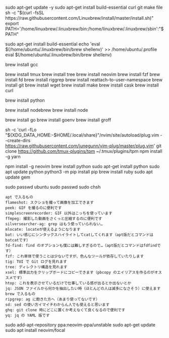 sudo apt-get update -y
sudo apt-get install build-essential curl git make file
sh -c "$(curl -fsSL https://raw.githubusercontent.com/Linuxbrew/install/master/install.sh)"
export PATH='/home/linuxbrew/.linuxbrew/bin:/home/linuxbrew/.linuxbrew/sbin':"$PATH"

sudo apt-get install build-essential
echo 'eval $(/home/ubuntu/.linuxbrew/bin/brew shellenv)' >> /home/ubuntu/.profile
eval $(/home/ubuntu/.linuxbrew/bin/brew shellenv)

brew install gcc

brew install tmux
brew install tree
brew install neovim
brew install fzf
brew install fd
brew install riggrep
brew install reattach-to-user-namespace
brew install git
brew install wget
brew install make
brew install cask
brew install curl

brew install python

brew install nodebrew
brew install node

brew install go
brew install goenv
brew install groff

sh -c 'curl -fLo "${XDG_DATA_HOME:-$HOME/.local/share}"/nvim/site/autoload/plug.vim --create-dirs \
 https://raw.githubusercontent.com/junegunn/vim-plug/master/plug.vim'
git clone https://github.com/tmux-plugins/tpm ~/.tmux/plugins/tpm
npm install -g yarn

npm install -g neovim
brew install python
sudo apt-get install python
sudo apt update python
python3 -m pip install pip
brew install ruby
sudo apt update gem

sudo passwd ubuntu
sudo passwd
sudo chsh

```
apt で入るもの
flameshot: スクショを撮って画像を加工できます
peek: GIF を撮るのに便利です
simplescreenrecorder: GIF 以外はこっちを使っています
ffmpeg: 撮影した動画をさくっと圧縮するのに便利です
silversearcher-ag: grep はもう使っていられない…
mlocate: locateが使えるようになります
bat: いい感じにシンタックスハイライトしてcatしてくれます（apt版だとコマンドはbatcatです）
fd-find: find のオプションも僕には難しすぎるので…（apt版だとコマンドはfdfindです）
fzf: これ単体で使うことは少ないですが、色んなツールが依存していたりします
tig: TUI で Git ログを見れます
tree: ディレクトリ構造を見れます
xsel: 標準出力をクリップボードにコピーできます（pbcopy のエイリアスを作るのがオススメです）
htop: これを表示させているだけで仕事している感が出るとか出ないとか
jq: JSON ファイルから何かを抽出したい時（ほとんどの人は滅多になさそう）に使えます
brew で入るもの
ripgrep: ag に飽きた方へ（あまり使ってないです）
sd: sed の使い方イマイチわからん人でも使えると思います
ghq: git clone 時にどこに置くか考えなくて良くなるので便利です
yq: jq の YAML 版です
```

sudo add-apt-repository ppa:neovim-ppa/unstable
sudo apt-get update
sudo apt install neovim/focal
